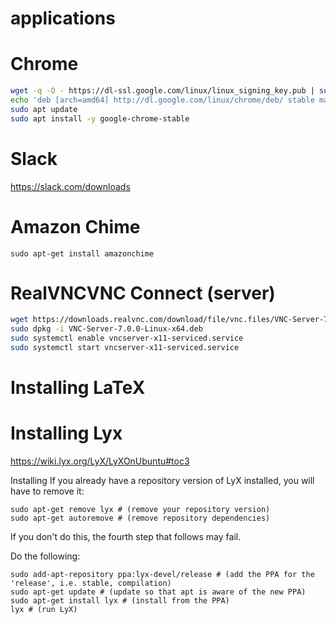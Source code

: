 # applications


# Chrome
```bash
wget -q -O - https://dl-ssl.google.com/linux/linux_signing_key.pub | sudo apt-key add -
echo 'deb [arch=amd64] http://dl.google.com/linux/chrome/deb/ stable main' | sudo tee /etc/apt/sources.list.d/google-chrome.list
sudo apt update
sudo apt install -y google-chrome-stable
```

# Slack
https://slack.com/downloads

# Amazon Chime
```
sudo apt-get install amazonchime
```

# RealVNCVNC Connect (server)

```bash
wget https://downloads.realvnc.com/download/file/vnc.files/VNC-Server-7.0.0-Linux-x64.deb
sudo dpkg -i VNC-Server-7.0.0-Linux-x64.deb
sudo systemctl enable vncserver-x11-serviced.service
sudo systemctl start vncserver-x11-serviced.service
```

# Installing LaTeX
# Installing Lyx

https://wiki.lyx.org/LyX/LyXOnUbuntu#toc3

Installing
If you already have a repository version of LyX installed, you will have to remove it:
```
sudo apt-get remove lyx # (remove your repository version)
sudo apt-get autoremove # (remove repository dependencies)
```
If you don't do this, the fourth step that follows may fail.

Do the following:
```
sudo add-apt-repository ppa:lyx-devel/release # (add the PPA for the 'release', i.e. stable, compilation)
sudo apt-get update # (update so that apt is aware of the new PPA)
sudo apt-get install lyx # (install from the PPA)
lyx # (run LyX)
```

